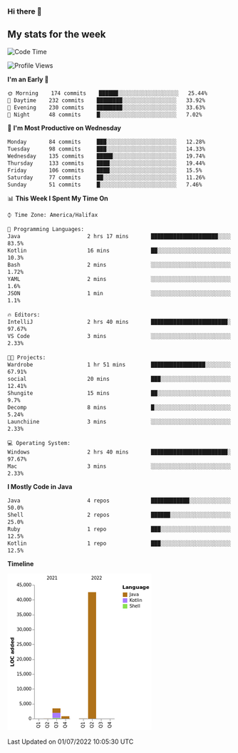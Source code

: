 ### Hi there 👋

## My stats for the week
<!--START_SECTION:waka-->
![Code Time](http://img.shields.io/badge/Code%20Time-299%20hrs%2036%20mins-blue)

![Profile Views](http://img.shields.io/badge/Profile%20Views-0-blue)

**I'm an Early 🐤** 

```text
🌞 Morning    174 commits    ██████░░░░░░░░░░░░░░░░░░░   25.44% 
🌆 Daytime    232 commits    ████████░░░░░░░░░░░░░░░░░   33.92% 
🌃 Evening    230 commits    ████████░░░░░░░░░░░░░░░░░   33.63% 
🌙 Night      48 commits     █░░░░░░░░░░░░░░░░░░░░░░░░   7.02%

```
📅 **I'm Most Productive on Wednesday** 

```text
Monday       84 commits     ███░░░░░░░░░░░░░░░░░░░░░░   12.28% 
Tuesday      98 commits     ███░░░░░░░░░░░░░░░░░░░░░░   14.33% 
Wednesday    135 commits    █████░░░░░░░░░░░░░░░░░░░░   19.74% 
Thursday     133 commits    ████░░░░░░░░░░░░░░░░░░░░░   19.44% 
Friday       106 commits    ████░░░░░░░░░░░░░░░░░░░░░   15.5% 
Saturday     77 commits     ██░░░░░░░░░░░░░░░░░░░░░░░   11.26% 
Sunday       51 commits     █░░░░░░░░░░░░░░░░░░░░░░░░   7.46%

```


📊 **This Week I Spent My Time On** 

```text
⌚︎ Time Zone: America/Halifax

💬 Programming Languages: 
Java                     2 hrs 17 mins       █████████████████████░░░░   83.5% 
Kotlin                   16 mins             ██░░░░░░░░░░░░░░░░░░░░░░░   10.3% 
Bash                     2 mins              ░░░░░░░░░░░░░░░░░░░░░░░░░   1.72% 
YAML                     2 mins              ░░░░░░░░░░░░░░░░░░░░░░░░░   1.6% 
JSON                     1 min               ░░░░░░░░░░░░░░░░░░░░░░░░░   1.1%

🔥 Editors: 
IntelliJ                 2 hrs 40 mins       ████████████████████████░   97.67% 
VS Code                  3 mins              ░░░░░░░░░░░░░░░░░░░░░░░░░   2.33%

🐱‍💻 Projects: 
Wardrobe                 1 hr 51 mins        █████████████████░░░░░░░░   67.91% 
social                   20 mins             ███░░░░░░░░░░░░░░░░░░░░░░   12.41% 
Shungite                 15 mins             ██░░░░░░░░░░░░░░░░░░░░░░░   9.7% 
Decomp                   8 mins              █░░░░░░░░░░░░░░░░░░░░░░░░   5.24% 
Launchiine               3 mins              ░░░░░░░░░░░░░░░░░░░░░░░░░   2.33%

💻 Operating System: 
Windows                  2 hrs 40 mins       ████████████████████████░   97.67% 
Mac                      3 mins              ░░░░░░░░░░░░░░░░░░░░░░░░░   2.33%

```

**I Mostly Code in Java** 

```text
Java                     4 repos             ████████████░░░░░░░░░░░░░   50.0% 
Shell                    2 repos             ██████░░░░░░░░░░░░░░░░░░░   25.0% 
Ruby                     1 repo              ███░░░░░░░░░░░░░░░░░░░░░░   12.5% 
Kotlin                   1 repo              ███░░░░░░░░░░░░░░░░░░░░░░   12.5%

```


**Timeline**

![Chart not found](https://raw.githubusercontent.com/lyndseyy/lyndseyy/main/charts/bar_graph.png) 


 Last Updated on 01/07/2022 10:05:30 UTC
<!--END_SECTION:waka-->
